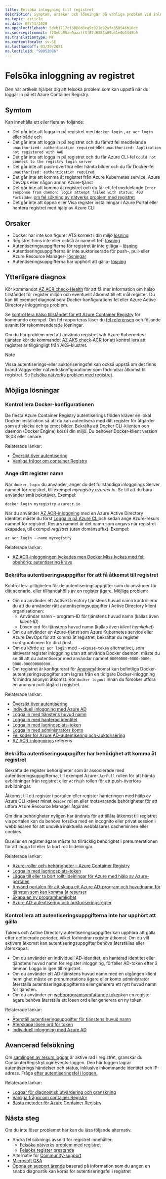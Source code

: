```yaml
---
title: Felsöka inloggning till registret
description: Symptom, orsaker och lösningar på vanliga problem vid inloggning i ett Azure Container Registry
ms.topic: article
ms.date: 08/11/2020
ms.openlocfilehash: 5deb1717cf3886d8ea9c021d92afa358946b16dc
ms.sourcegitcommit: f28ebb95ae9aaaff3f87d8388a09b41e0b3445b5
ms.translationtype: MT
ms.contentlocale: sv-SE
ms.lasthandoff: 03/29/2021
ms.locfileid: "99052086"
---
```

# <a name="troubleshoot-registry-login"></a>Felsöka inloggning av registret

Den här artikeln hjälper dig att felsöka problem som kan uppstå när du loggar in på ett Azure Container Registry. 

## <a name="symptoms"></a>Symtom

Kan innehålla ett eller flera av följande:

* Det går inte att logga in på registret med `docker login` , `az acr login` eller både och
* Det går inte att logga in på registret och du får ett fel meddelande `unauthorized: authentication required` eller `unauthorized: Application not registered with AAD`
* Det går inte att logga in på registret och du får Azure CLI-fel `Could not connect to the registry login server`
* Det går inte att push-överföra eller hämta bilder och du får Docker-fel `unauthorized: authentication required`
* Det går inte att komma åt registret från Azure Kubernetes service, Azure DevOps eller någon annan Azure-tjänst
* Det går inte att komma åt registret och du får ett fel meddelande `Error response from daemon: login attempt failed with status: 403 Forbidden` [om fel sökning av nätverks problem med registret](container-registry-troubleshoot-access.md)
* Det går inte att öppna eller Visa register inställningar i Azure Portal eller hantera registret med hjälp av Azure CLI

## <a name="causes"></a>Orsaker

* Docker har inte kon figurer ATS korrekt i din miljö [lösning](#check-docker-configuration)
* Registret finns inte eller också är namnet fel- [lösning](#specify-correct-registry-name)
* Autentiseringsuppgifterna för registret är inte giltiga – [lösning](#confirm-credentials-to-access-registry)
* Autentiseringsuppgifterna är inte auktoriserade för push-, pull-eller Azure Resource Manager- [lösningar](#confirm-credentials-are-authorized-to-access-registry)
* Autentiseringsuppgifterna har upphört att gälla- [lösning](#check-that-credentials-arent-expired)

## <a name="further-diagnosis"></a>Ytterligare diagnos 

Kör kommandot [AZ ACR check-Health](/cli/azure/acr#az-acr-check-health) för att få mer information om hälso tillståndet för register miljön och eventuellt åtkomst till ett mål register. Du kan till exempel diagnostisera Docker-konfigurations fel eller Azure Active Directory inloggnings problem. 

Se [kontrol lera hälso tillståndet för ett Azure Container Registry](container-registry-check-health.md) för kommando exempel. Om fel rapporteras läser du [fel referensen](container-registry-health-error-reference.md) och följande avsnitt för rekommenderade lösningar.

Om du har problem med att använda registret wih Azure Kubernetes-tjänsten kör du kommandot [AZ AKS check-ACR](/cli/azure/aks#az_aks_check_acr) för att kontrol lera att registret är tillgängligt från AKS-klustret.

> [!NOTE]
> Vissa autentiserings-eller auktoriseringsfel kan också uppstå om det finns brand Väggs-eller nätverkskonfigurationer som förhindrar åtkomst till registret. Se [Felsöka nätverks problem med registret](container-registry-troubleshoot-access.md).

## <a name="potential-solutions"></a>Möjliga lösningar

### <a name="check-docker-configuration"></a>Kontrol lera Docker-konfigurationen

De flesta Azure Container Registry autentiserings flöden kräver en lokal Docker-installation så att du kan autentisera med ditt register för åtgärder som att skicka och ta emot bilder. Bekräfta att Docker CLI-klienten och daemon (Docker Engine) körs i din miljö. Du behöver Docker-klient version 18,03 eller senare.

Relaterade länkar:

* [Översikt över autentisering](container-registry-authentication.md#authentication-options)
* [Vanliga frågor om container Registry](container-registry-faq.md)

### <a name="specify-correct-registry-name"></a>Ange rätt register namn

När `docker login` du använder, anger du det fullständiga inloggnings Server namnet för registret, till exempel *myregistry.azurecr.io*. Se till att du bara använder små bokstäver. Exempel:

```console
docker login myregistry.azurecr.io
```

När du använder [AZ ACR-inloggning](/cli/azure/acr#az-acr-login) med en Azure Active Directory identitet måste du först [Logga in på Azure CLI](/cli/azure/authenticate-azure-cli)och sedan ange Azure-resurs namnet för registret. Resurs namnet är det namn som angavs när registret skapades, till exempel *registret* (utan domänsuffix). Exempel:

```azurecli
az acr login --name myregistry
```

Relaterade länkar:

* [AZ ACR-inloggningen lyckades men Docker Miss lyckas med fel: obehörig: autentisering krävs](container-registry-faq.md#az-acr-login-succeeds-but-docker-fails-with-error-unauthorized-authentication-required )

### <a name="confirm-credentials-to-access-registry"></a>Bekräfta autentiseringsuppgifter för att få åtkomst till registret

Kontrol lera giltigheten för de autentiseringsuppgifter som du använder för ditt scenario, eller tillhandahölls av en register ägare. Möjliga problem:

* Om du använder ett Active Directory tjänstens huvud namn kontrollerar du att du använder rätt autentiseringsuppgifter i Active Directory klient organisationen:
  * Användar namn – program-ID för tjänstens huvud namn (kallas även *klient-ID*)
  * Lösen ord för tjänstens huvud namn (kallas även *klient hemlighet*)
* Om du använder en Azure-tjänst som Azure Kubernetes service eller Azure DevOps för att komma åt registret, bekräftar du register konfigurationen för din tjänst. 
* Om du körde `az acr login` med `--expose-token` alternativet, som aktiverar register inloggning utan att använda Docker daemon, måste du se till att du autentiserar med användar namnet `00000000-0000-0000-0000-000000000000` .
* Om registret är konfigurerat för [Anonym](container-registry-faq.md#how-do-i-enable-anonymous-pull-access)åtkomst kan befintliga Docker-autentiseringsuppgifter som lagras från en tidigare Docker-inloggning förhindra anonym åtkomst. Kör `docker logout` innan du försöker utföra en anonym pull-åtgärd i registret.

Relaterade länkar:

* [Översikt över autentisering](container-registry-authentication.md#authentication-options)
* [Individuell inloggning med Azure AD](container-registry-authentication.md#individual-login-with-azure-ad)
* [Logga in med tjänstens huvud namn](container-registry-auth-service-principal.md)
* [Logga in med hanterad identitet](container-registry-authentication-managed-identity.md)
* [Logga in med lagringsplats-token](container-registry-repository-scoped-permissions.md)
* [Logga in med administratörs konto](container-registry-authentication.md#admin-account)
* [Fel koder för Azure AD-autentisering och-auktorisering](../active-directory/develop/reference-aadsts-error-codes.md)
* [AZ ACR-inloggnings](/cli/azure/acr#az-acr-login) referens

### <a name="confirm-credentials-are-authorized-to-access-registry"></a>Bekräfta autentiseringsuppgifter har behörighet att komma åt registret

Bekräfta de register behörigheter som är associerade med autentiseringsuppgifterna, till exempel Azure- `AcrPull` rollen för att hämta avbildningar från registret eller `AcrPush` rollen för att push-överföra avbildningar. 

Åtkomst till ett register i portalen eller register hanteringen med hjälp av Azure CLI kräver minst `Reader` rollen eller motsvarande behörigheter för att utföra Azure Resource Manager åtgärder.

Om dina behörigheter nyligen har ändrats för att tillåta åtkomst till registret via portalen kan du behöva försöka med en Incognito eller privat session i webbläsaren för att undvika inaktuella webbläsares cacheminnen eller cookies.

Du eller en register ägare måste ha tillräcklig behörighet i prenumerationen för att lägga till eller ta bort roll tilldelningar.

Relaterade länkar:

* [Azure-roller och-behörigheter – Azure Container Registry](container-registry-roles.md)
* [Logga in med lagringsplats-token](container-registry-repository-scoped-permissions.md)
* [Lägga till eller ta bort rolltilldelningar för Azure med hjälp av Azure-portalen](../role-based-access-control/role-assignments-portal.md)
* [Använd portalen för att skapa ett Azure AD-program och huvudnamn för tjänsten som kan komma åt resurser](../active-directory/develop/howto-create-service-principal-portal.md)
* [Skapa en ny programhemlighet](../active-directory/develop/howto-create-service-principal-portal.md#option-2-create-a-new-application-secret)
* [Azure AD-autentisering och auktoriseringsregler](../active-directory/develop/reference-aadsts-error-codes.md)

### <a name="check-that-credentials-arent-expired"></a>Kontrol lera att autentiseringsuppgifterna inte har upphört att gälla

Tokens och Active Directory autentiseringsuppgifter kan upphöra att gälla efter definierade perioder, vilket förhindrar register åtkomst. Om du vill aktivera åtkomst kan autentiseringsuppgifter behöva återställas eller återskapas.

* Om du använder en individuell AD-identitet, en hanterad identitet eller tjänstens huvud namn för register inloggning, förfaller AD-token efter 3 timmar. Logga in igen till registret.  
* Om du använder ett AD-tjänstens huvud namn med en utgången klient hemlighet måste en prenumerations ägare eller konto administratör återställa autentiseringsuppgifterna eller generera ett nytt huvud namn för tjänsten.
* Om du använder en [webbprogramsomfattande token](container-registry-repository-scoped-permissions.md)kan en register ägare behöva återställa ett lösen ord eller generera en ny token.

Relaterade länkar:

* [Återställ autentiseringsuppgifter för tjänstens huvud namn](/cli/azure/ad/sp/credential#az-ad-sp-credential-reset)
* [Återskapa lösen ord för token](container-registry-repository-scoped-permissions.md#regenerate-token-passwords)
* [Individuell inloggning med Azure AD](container-registry-authentication.md#individual-login-with-azure-ad)

## <a name="advanced-troubleshooting"></a>Avancerad felsökning

Om [samlingen av resurs loggar](container-registry-diagnostics-audit-logs.md) är aktive rad i registret, granskar du ContainterRegistryLoginEvents-loggen. Den här loggen lagrar autentiserings händelser och status, inklusive inkommande identitet och IP-adress. Fråga [efter autentiseringsfel i loggen.](container-registry-diagnostics-audit-logs.md#registry-authentication-failures) 

Relaterade länkar:

* [Loggar för diagnostisk utvärdering och granskning](container-registry-diagnostics-audit-logs.md)
* [Vanliga frågor om container Registry](container-registry-faq.md)
* [Bästa metoder för Azure Container Registry](container-registry-best-practices.md)

## <a name="next-steps"></a>Nästa steg

Om du inte löser problemet här kan du läsa följande alternativ.

* Andra fel söknings avsnitt för registret innehåller:
  * [Felsöka nätverks problem med registret](container-registry-troubleshoot-access.md)
  * [Felsöka register prestanda](container-registry-troubleshoot-performance.md)
* Alternativ för [Community-support](https://azure.microsoft.com/support/community/)
* [Microsoft Q&A](/answers/products/)
* [Öppna en support ärende](https://azure.microsoft.com/support/create-ticket/) baserad på information som du anger, en snabb diagnostik kan köras för autentiseringsfel i registret